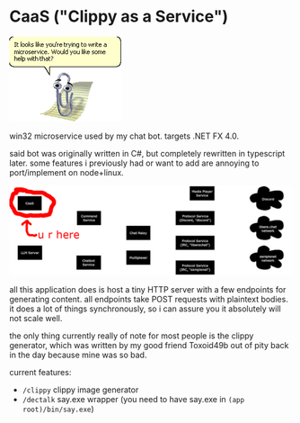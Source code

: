 # CaaS ("Clippy as a Service")

![clippy](repo/microservice.png)

win32 microservice used by my chat bot. targets .NET FX 4.0.

said bot was originally written in C#, but completely rewritten in typescript later. some features i previously had or want to add are annoying to port/implement on node+linux.

![architecture](repo/architecture_half.png)

all this application does is host a tiny HTTP server with a few endpoints for generating content. all endpoints take POST requests with plaintext bodies. it does a lot of things synchronously, so i can assure you it absolutely will not scale well.

the only thing currently really of note for most people is the clippy generator, which was written by my good friend Toxoid49b out of pity back in the day because mine was so bad.

current features:
- `/clippy` clippy image generator
- `/dectalk` say.exe wrapper (you need to have say.exe in `(app root)/bin/say.exe`)
